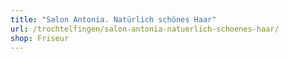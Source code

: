 ```yaml
---
title: "Salon Antonia. Natürlich schönes Haar"
url: /trochtelfingen/salon-antonia-natuerlich-schoenes-haar/
shop: Friseur
---
```

